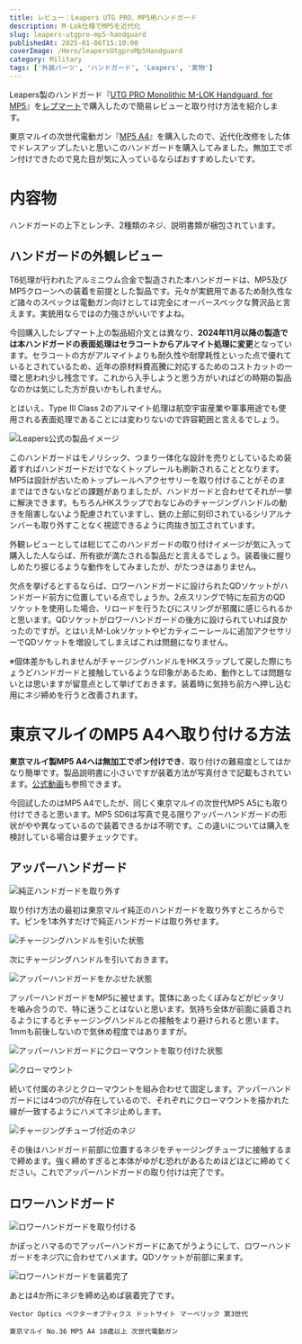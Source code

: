 ```yaml
---
title: レビュー：Leapers UTG PRO、MP5用ハンドガード
description: M-Lok仕様でMP5を近代化
slug: leapers-utgpro-mp5-handguard
publishedAt: 2025-01-06T15:10:00
coverImage: /Hero/leapersUtgproMp5Handguard
category: Military
tags: ['外装パーツ', 'ハンドガード', 'Leapers', '実物']
---
```


Leapers製のハンドガード『[UTG PRO Monolithic M-LOK Handguard, for MP5](https://www.leapers.com/products-utgpro-mtu055ssm.html)』を[レプマート](https://repmart.jp/products/mtu055ssm.html)で購入したので簡易レビューと取り付け方法を紹介します。

東京マルイの次世代電動ガン『[MP5 A4](https://www.amazon.co.jp/gp/product/B0CKB8S6PQ/?tag=d6l0g03-22)』を購入したので、近代化改修をした体でドレスアップしたいと思いこのハンドガードを購入してみました。無加工でポン付けできたので見た目が気に入っているならばおすすめしたいです。

# 内容物

ハンドガードの上下とレンチ、2種類のネジ、説明書類が梱包されています。

## ハンドガードの外観レビュー

T6処理が行われたアルミニウム合金で製造された本ハンドガードは、MP5及びMP5クローンへの装着を前提とした製品です。元々が実銃用であるため耐久性など諸々のスペックは電動ガン向けとしては完全にオーバースペックな贅沢品と言えます。実銃用ならではの力強さがいいですよね。

今回購入したレプマート上の製品紹介文とは異なり、**2024年11月以降の製造では本ハンドガードの表面処理はセラコートからアルマイト処理に変更**となっています。セラコートの方がアルマイトよりも耐久性や耐摩耗性といった点で優れているとされているため、近年の原材料費高騰に対応するためのコストカットの一環と思われ少し残念です。これから入手しようと思う方がいればどの時期の製品なのかは気にした方が良いかもしれません。

とはいえ、Type III Class 2のアルマイト処理は航空宇宙産業や軍事用途でも使用される表面処理であることには変わりないので許容範囲と言えるでしょう。

![Leapers公式の製品イメージ](/Review/xbw3cyrx9nhdlqgbrho1)

このハンドガードはモノリシック、つまり一体化な設計を売りとしているため装着すればハンドガードだけでなくトップレールも刷新されることとなります。MP5は設計が古いためトップレールへアクセサリーを取り付けることがそのままではできないなどの課題がありましたが、ハンドガードと合わせてそれが一挙に解決できます。もちろんHKスラップでおなじみのチャージングハンドルの動きを阻害しないよう配慮されていますし、銃の上部に刻印されているシリアルナンバーも取り外すことなく視認できるように肉抜き加工されています。

外観レビューとしては総じてこのハンドガードの取り付けイメージが気に入って購入した人ならば、所有欲が満たされる製品だと言えるでしょう。装着後に握りしめたり捩じるような動作をしてみましたが、がたつきはありません。

欠点を挙げるとするならば、ロワーハンドガードに設けられたQDソケットがハンドガード前方に位置している点でしょうか。2点スリングで特に左前方のQDソケットを使用した場合、リロードを行うたびにスリングが邪魔に感じられるかと思います。QDソケットがロワーハンドガードの後方に設けられていれば良かったのですが。とはいえM-Lokソケットやピカティニーレールに追加アクセサリーでQDソケットを増設してしまえばこれは問題になりません。

※個体差かもしれませんがチャージングハンドルをHKスラップして戻した際にちょうどハンドガードと接触しているような印象があるため、動作としては問題ないとは思いますが留意点として挙げておきます。装着時に気持ち前方へ押し込む用にネジ締めを行うと改善されます。

# 東京マルイのMP5 A4へ取り付ける方法

**東京マルイ製MP5 A4へは無加工でポン付けでき**、取り付けの難易度としてはかなり簡単です。製品説明書に小さいですが装着方法が写真付きで記載もされています。[公式動画](https://youtu.be/oEQ8OnpOR1s?si=mad26VcOja2c98rO)も参照できます。

今回試したのはMP5 A4でしたが、同じく東京マルイの次世代MP5 A5にも取り付けできると思います。MP5 SD6は写真で見る限りアッパーハンドガードの形状がやや異なっているので装着できるかは不明です。この違いについては購入を検討している場合は要チェックです。

## アッパーハンドガード

![純正ハンドガードを取り外す](/Review/exku616zdgrouhc47eg7)

取り付け方法の最初は東京マルイ純正のハンドガードを取り外すところからです。ピンを1本外すだけで純正ハンドガードは取り外せます。

![チャージングハンドルを引いた状態](/Review/ig28tvlizcr7jm7eqfic)

次にチャージングハンドルを引いておきます。

![アッパーハンドガードをかぶせた状態](/Review/hzy9v7gkby8gy50vmulm)

アッパーハンドガードをMP5に被せます。筐体にあったくぼみなどがピッタリを嚙み合うので、特に迷うことはないと思います。気持ち全体が前面に装着されるようにするとチャージングハンドルとの接触をより避けられると思います。1mmも前後しないので気休め程度ではありますが。

![アッパーハンドガードにクローマウントを取り付けた状態](/Review/xiw2im83xwwm9x6wsjnp)

![クローマウント](/Review/xxs9ldzuoihxf7ztddtz)

続いて付属のネジとクローマウントを組み合わせて固定します。アッパーハンドガードには4つの穴が存在しているので、それぞれにクローマウントを描かれた線が一致するようにハメてネジ止めします。

![チャージングチューブ付近のネジ](/Review/edgjqjsfkfte4e2ahjcz)

その後はハンドガード前部に位置するネジをチャージングチューブに接触するまで締めます。強く締めすぎると本体がゆがむ恐れがあるためほどほどに締めてください。これでアッパーハンドガードの取り付けは完了です。

## ロワーハンドガード

![ロワーハンドガードを取り付ける](/Review/emmlgi5w0ifyyjvrgzzn)

かぽっとハマるのでアッパーハンドガードにあてがうようにして、ロワーハンドガードをネジ穴に合わせてハメます。QDソケットが前部に来ます。

![ロワーハンドガードを装着完了](/Review/v0pytyiefqf8qgwk08jz)

あとは4か所にネジを締め込めば装着完了です。

```amazon:B0867BMPGK
Vector Optics ベクターオプティクス ドットサイト マーベリック 第3世代
```

```amazon:B0CKB8S6PQ
東京マルイ No.36 MP5 A4 18歳以上 次世代電動ガン
```
